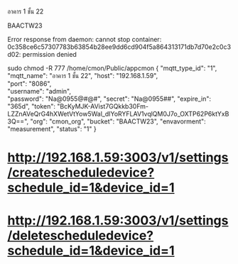 # ###############

อาคาร 1 ชั้น 22

BAACTW23

Error response from daemon: cannot stop container: 0c358ce6c57307783b63854b28ee9dd6cd904f5a864313171db7d70e2c0c3d02: permission denied

sudo chmod -R 777  /home/cmon/Public/appcmon
{ 
  "mqtt_type_id": "1",  
  "mqtt_name": "อาคาร 1 ชั้น 22", 
  "host": "192.168.1.59",  
  "port": "8086",  
  "username": "admin",  
  "password": "Na@0955@#@#", 
  "secret": "Na@0955##", 
  "expire_in": "365d", 
  "token": "BcKyMJK-AVist7GQkkb30Fm-LZZnAVeQrG4hXWetVtYow5Wal_dIYoRYFLAV1vqlQM0J7o_OXTP62P6ktYxB3Q==", 
  "org": "cmon_org", 
  "bucket": "BAACTW23", 
  "envavorment": "measurement", 
  "status": "1"
}

# http://192.168.1.59:3003/v1/settings/createscheduledevice?schedule_id=1&device_id=1
# http://192.168.1.59:3003/v1/settings/deletescheduledevice?schedule_id=1&device_id=1

# ###############


  